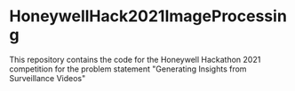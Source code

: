 # HoneywellHack2021ImageProcessing
This repository contains the code for the Honeywell Hackathon 2021 competition for the problem statement "Generating Insights from Surveillance Videos"
